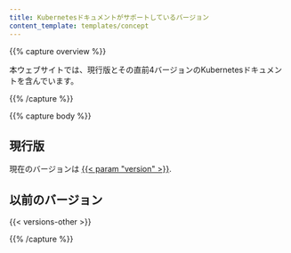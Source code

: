 ```yaml
---
title: Kubernetesドキュメントがサポートしているバージョン
content_template: templates/concept
---
```


{{% capture overview %}}

本ウェブサイトでは、現行版とその直前4バージョンのKubernetesドキュメントを含んでいます。

{{% /capture %}}

{{% capture body %}}

## 現行版

現在のバージョンは
[{{< param "version" >}}](/).

## 以前のバージョン

{{< versions-other >}}

{{% /capture %}}


